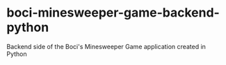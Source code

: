 # boci-minesweeper-game-backend-python
Backend side of the Boci's Minesweeper Game application created in Python
